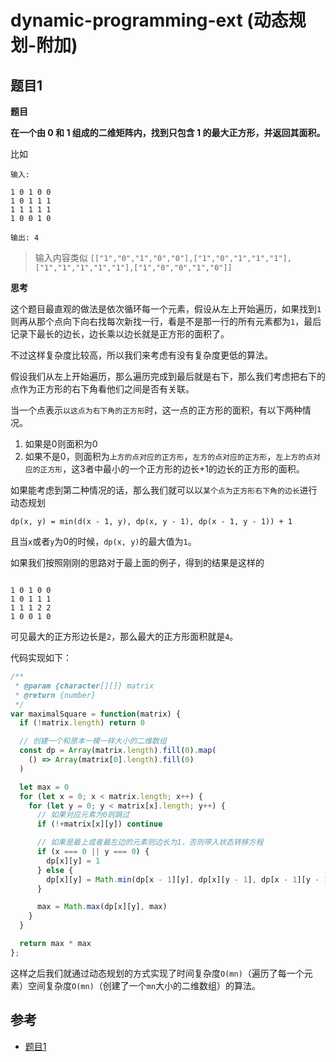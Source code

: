 # dynamic-programming-ext (动态规划-附加)

## 题目1

**题目**

**在一个由 0 和 1 组成的二维矩阵内，找到只包含 1 的最大正方形，并返回其面积。**

比如

```
输入: 

1 0 1 0 0
1 0 1 1 1
1 1 1 1 1
1 0 0 1 0

输出: 4
```

> 输入内容类似 `[["1","0","1","0","0"],["1","0","1","1","1"],["1","1","1","1","1"],["1","0","0","1","0"]]`

**思考**

这个题目最直观的做法是依次循环每一个元素，假设从左上开始遍历，如果找到`1`则再从那个点向下向右找每次新找一行，看是不是那一行的所有元素都为`1`，最后记录下最长的边长，边长乘以边长就是正方形的面积了。

不过这样复杂度比较高，所以我们来考虑有没有复杂度更低的算法。

假设我们从左上开始遍历，那么遍历完成到最后就是右下，那么我们考虑把右下的点作为正方形的右下角看他们之间是否有关联。

当一个点表示`以这点为右下角的正方形`时，这一点的正方形的面积，有以下两种情况。

1. 如果是0则面积为0
2. 如果不是0，则面积为`上方的点对应的正方形`，`左方的点对应的正方形`，`左上方的点对应的正方形`，这3者中最小的一个正方形的边长+1的边长的正方形的面积。

如果能考虑到第二种情况的话，那么我们就可以以`某个点为正方形右下角的边长`进行动态规划

```
dp(x, y) = min(d(x - 1, y), dp(x, y - 1), dp(x - 1, y - 1)) + 1
```

且当`x`或者`y`为0的时候，`dp(x, y)`的最大值为`1`。

如果我们按照刚刚的思路对于最上面的例子，得到的结果是这样的

```

1 0 1 0 0
1 0 1 1 1
1 1 1 2 2
1 0 0 1 0

```

可见最大的正方形边长是`2`，那么最大的正方形面积就是`4`。

代码实现如下：

```js
/**
 * @param {character[][]} matrix
 * @return {number}
 */
var maximalSquare = function(matrix) {
  if (!matrix.length) return 0

  // 创建一个和原本一模一样大小的二维数组
  const dp = Array(matrix.length).fill(0).map(
    () => Array(matrix[0].length).fill(0)
  )

  let max = 0
  for (let x = 0; x < matrix.length; x++) {
    for (let y = 0; y < matrix[x].length; y++) {
      // 如果对应元素为0则跳过
      if (!+matrix[x][y]) continue

      // 如果是最上或者最左边的元素则边长为1，否则带入状态转移方程
      if (x === 0 || y === 0) {
        dp[x][y] = 1
      } else {
        dp[x][y] = Math.min(dp[x - 1][y], dp[x][y - 1], dp[x - 1][y - 1]) + 1
      }

      max = Math.max(dp[x][y], max)
    }
  }

  return max * max
};
```

这样之后我们就通过动态规划的方式实现了时间复杂度`O(mn)`（遍历了每一个元素）空间复杂度`O(mn)`（创建了一个`mn`大小的二维数组）的算法。

## 参考

- [题目1](https://leetcode-cn.com/problems/maximal-square/)


